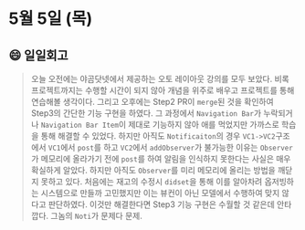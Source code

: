 # 5월 5일 (목)

## 😄 일일회고

> 오늘 오전에는 야곰닷넷에서 제공하는 오토 레이아웃 강의를 모두 보았다. 비록 프로젝트까지는 수행할 시간이 되지 않아 개념을 위주로 배우고 프로젝트를 통해 연습해볼 생각이다. 그리고 오후에는 Step2 PR이 `merge`된 것을 확인하여 Step3의 간단한 기능 구현을 하였다. 그 과정에서 `Navigation Bar`가 누락되거나 `Navigation Bar Item`이 제대로 기능하지 않아 애를 먹었지만 가까스로 학습을 통해 해결할 수 있었다. 하지만 아직도 `Notificaiton`의 경우 `VC1->VC2`구조에서 `VC1`에서 `post`를 하고 `VC2`에서 `addObserver`가 불가능한 이유는 `Observer`가 메모리에 올라가기 전에 `post`를 하여 알림을 인식하지 못한다는 사실은 매우 확실하게 알았다. 하지만 아직도 `Observer`를 미리 메모리에 올리는 방법을 깨닫지 못하고 있다. 처음에는 재고의 수정시 `didset`을 통해 이를 알아차려 옵저빙하는 시스템으로 만들까 고민했지만 이는 뷰컨이 아닌 모델에서 수행하여 맞지 않다고 판단하였다. 이것만 해결한다면 Step3 기능 구현은 수월할 것 같은데 안타깝다. 그놈의 `Noti`가 문제다 문제.
>